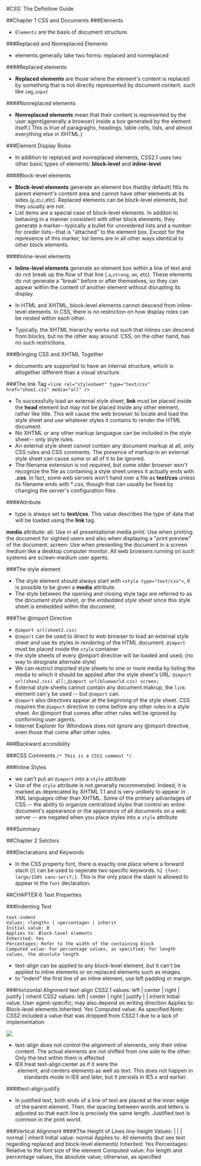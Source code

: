 #CSS: The Definitive Guide

##Chapter 1 CSS and Documents
###Elements
- `Elements` are the basis of document structure.

###Replaced and Nonreplaced Elements
- elements generally take two forms: replaced and nonreplaced

####Replaced elements
- **Replaced elements** are those where the element's content is replaced by something that is not directly represented by document content. such like `img`,`input`

####Nonreplaced elements
- **Nonreplaced elements** mean that their content is represented by the user agent(generally a browser) inside a box generated by the element itself.( This is true of paragraghs, headings, table cells, lists, and almost everything else in XHTML.)

###Element Display Roles
- In addition to replaced and nonreplaced elements, CSS2.1 uses two other basic types of elements: **block-level** and **inline-level**.

####Block-level elements
- **Block-level elements** generate an element box that(by default) fills its parent element's content area and cannot have other elements at its sides.(`p`,`dic`,etc). Replaced elements can be block-level elements, but they usually are not.
- List items are a special case of block-level elements. In additon to behaving in a manner consistent with other block elements, they generate a marker--typically a bullet for unoredered lists and a number for oreder lists--that is "attached" to the element box. Except for the represence of this marker, list items are in all other ways identical to other block elements.

####Inline-level elements
- **Inline-level elements** generate an element box within a line of text and do not break up the flow of that line ( `a`,`strong`, `em`, etc). These elements do not generate a "break" before or after themselves, so they can appear within the content of another element without disrupting its display.
  

- In HTML and XHTML, block-level elements cannot descend from inline-level elements. In CSS, there is no restriction on how display roles can be nested within each other.
- Typically, the XHTML hierarchy works out such that inlines can descend from blocks, but no the other way around. CSS, on the other hand, has no such restrictions.

###Bringing CSS and XHTML Together
- documents are supported to have an internal structure, which is altogether different than a visual structure.
 
###The link Tag
`<link rel="stylesheet" type="text/css" href="shee1.css" media="all" />`

- To successfully load an external style sheet, **link** must be placed inside the **head** element but may not be placed inside any other element, rather like title. This will cause the web browser to locate and load the style sheet and use whatever styles it contains to render the HTML document.
-  No XHTML or any other markup languague can be included in the style sheet-- only style rules.
- An external style sheet cannot contain any document markup at all, only CSS rules and CSS comments. The presence of markup in an external style sheet can cause some or all of it to be ignored.
- The filename extension is not required, but some older browser won't recognize the file as containing a style sheet unless it actually ends with **.css**. In fact, some web servers won't hand over a file as **text/css** unless its filename ends with **.css*, though that can usually be fixed by changing the server's configuration files.

####Attribute
- type is always set to **text/css**. This value describes the type of data that will be loaded using the **link** tag.

**media** attribute:
	all: Use in all presentational media
	print: Use when printing the document for sighted users and also when displaying a "print preview" of the document.
	screen: Use when presenting the document in a screen medium like a desktop computer monitor. All web browsers running on such systems are screen-medium user agents.

###The style element
- The style element should always start with `<style type="text/css">`, it is possible to be given a **media** attribute.
- The style between the opening and closing style tags are referred to  as the *document style sheet*, or the *embedded style sheet* since this style sheet is embedded within the document. 

###The @import Directive
- `@import url(sheet2.css)`
- `@import` can be used to direct to web browser to load an external style sheet and use its styles  in rendering of the HTML document. `@import` must be placed inside the `style` container
- the style sheets of every @import directive will be loaded and used; (no way to designate alternate style)
- We can restrict imported style sheets to one or more media by listing the media to which it should be applied after the style sheet's URL: `@import url(shee2.css) all;`,`@import url(blueworld.css) screen;`
- External style sheets cannot contain any document makrup, the `link` element can'y be used -- but `@import` can.
- `@import` also directives appear at the beginning of the style sheet. CSS requires the `@import` directive to come before any other rules in a style sheet. An @import that comes after other rules will be ignored by conforming user agents.
- Internet Explorer for Whindows does not ignore any @import directive, even those that come after other rules.

###Backward accesibility

###CSS Comments
`/* This is a CSS1 comment */`

###Inline Styles
- we can't put an `@import` into a `style` attribute
- Use of the `style` attribute is not generally recommended. Indeed, it is marked as deprecated by XHTML 1.1 and is very unlikely to appear in XML languages other than XHTML. Some of the primary advantages of CSS -- the ability to organize centralized styles that control an entire document's appearance or the apperance of all documents on a web server -- are negated when you place styles into a `style` attribute 
	

###Summary



##Chapter 2 Selctors

###Declarations and Keywords
- In the CSS property font, there is exactly one place where a forward slach (/) can be used to seperate two specific keywords. `h2 {font: large/150% sans-serif;}`. This is the only place the slash is allowed to appear in the `font` declaration.




##CHAPTER 6 Text Properties 


###Indenting Text

	text-indent
	Values: <length> | <percentage> | inherit
	Initial value: 0
	Applies to: Block-level elements
	Inherited: Yes
	Percentages: Refer to the width of the containing block
	Computed value: For percentage values, as specified; for length values, the absolute length

- text-align can be applied to any block-level element, but it can't be applied to inline elements or on replaced elements such as images.
-  to “indent” the first line of an inline element, use left padding or margin.


###Horizontal Alignment
	text-align
	CSS2.1 values: left | center | right | justify | inherit
	CSS2 values: left | center | right | justify | <string> | inherit
	Initial value: User agent-specific; may also depend on writing direction
	Applies to: Block-level elements
	Inherited: Yes
	Computed value: As specified
	Note: CSS2 included a <string> value that was dropped from CSS2.1 due to
	a lack of implementation

![](http://i.imgur.com/yeGRrXZ.png)

- text-align does not control the alignment of elements, only their inline content. The actual elements are not shifted from one side to the other. Only the text within them is affected
- IE6 treat text-align:center as if it were the <center> element, and centers elements as well as text. This does not happen in standards mode in IE6 and later, but it persists in IE5.x and earlier.


####text-align:justify
- In justified text, both ends of a line of text are placed at the inner edge of the parent element. Then, the spacing between words and letters is
adjusted so that each line is precisely the same length. Justified text is common in the print world.


###Vertical Alignment
####The Height of Lines
	line-height
	Values: <length> | <percentage> | <number> | normal | inherit
	Initial value: normal
	Applies to: All elements (but see text regarding replaced and block-level elements)
	Inherited: Yes
	Percentages: Relative to the font size of the element
	Computed value: For length and percentage values, the absolute value; otherwise, as specified
